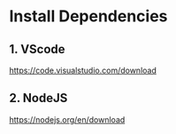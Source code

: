 # Install Dependencies
## 1. VScode
https://code.visualstudio.com/download
## 2. NodeJS
https://nodejs.org/en/download
